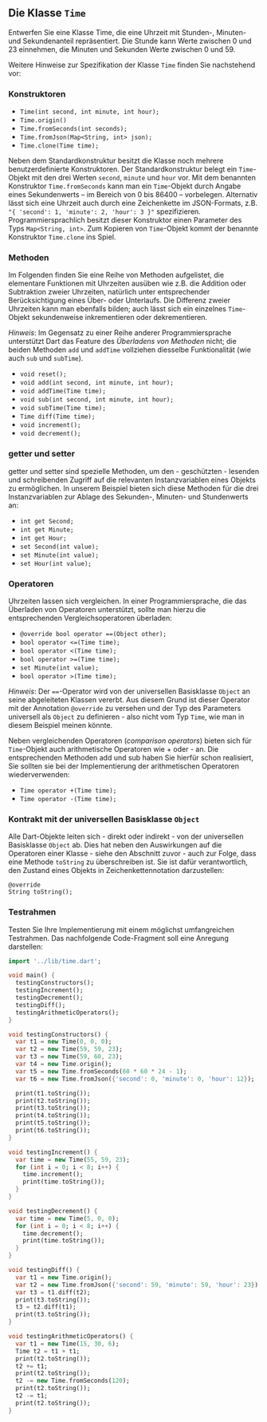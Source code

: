 ## Die Klasse ``Time``

Entwerfen Sie eine Klasse Time, die eine Uhrzeit mit Stunden-, Minuten- und Sekundenanteil repräsentiert. Die Stunde kann Werte zwischen 0 und 23 einnehmen, die Minuten und Sekunden Werte zwischen 0 und 59.

Weitere Hinweise zur Spezifikation der Klasse ``Time`` finden Sie nachstehend vor:

### Konstruktoren
	
* ``Time(int second, int minute, int hour);``
* ``Time.origin()``
* ``Time.fromSeconds(int seconds);``
* ``Time.fromJson(Map<String, int> json);``
* ``Time.clone(Time time);``

Neben dem Standardkonstruktur besitzt die Klasse noch mehrere benutzerdefinierte Konstruktoren. Der Standardkonstruktur belegt ein ``Time``-Objekt mit den drei Werten ``second``, ``minute`` und ``hour`` vor. Mit dem benannten Konstruktor ``Time.fromSeconds`` kann man ein ``Time``-Objekt durch Angabe eines Sekundenwerts – im Bereich von 0 bis 86400 – vorbelegen. Alternativ lässt sich eine Uhrzeit auch durch eine Zeichenkette im JSON-Formats, z.B. ``"{ 'second': 1, 'minute': 2, 'hour': 3 }"`` spezifizieren. Programmiersprachlich besitzt dieser Konstruktor einen Parameter des Typs ``Map<String, int>``. Zum Kopieren von ``Time``-Objekt kommt der benannte Konstruktor ``Time.clone`` ins Spiel.

### Methoden

Im Folgenden finden Sie eine Reihe von Methoden aufgelistet, die elementare Funktionen mit Uhrzeiten ausüben wie z.B. die Addition oder Subtraktion zweier Uhrzeiten, natürlich unter entsprechender Berücksichtigung eines Über- oder Unterlaufs. Die Differenz zweier Uhrzeiten kann man ebenfalls bilden; auch lässt sich ein einzelnes  ``Time``-Objekt sekundenweise inkrementieren oder dekrementieren.

*Hinweis*: Im Gegensatz zu einer Reihe anderer Programmiersprache unterstützt Dart das Feature des *Überladens von Methoden* nicht; die beiden Methoden ``add`` und ``addTime`` vollziehen diesselbe Funktionalität (wie auch ``sub`` und ``subTime``).

* ``void reset();``
* ``void add(int second, int minute, int hour);``
* ``void addTime(Time time);``
* ``void sub(int second, int minute, int hour);``
* ``void subTime(Time time);``
* ``Time diff(Time time);``
* ``void increment();``
* ``void decrement();``

### getter und setter

getter und setter sind spezielle Methoden, um den - geschützten - lesenden und schreibenden Zugriff auf die relevanten Instanzvariablen eines Objekts zu ermöglichen. In unserem Beispiel bieten sich diese Methoden für die drei Instanzvariablen zur Ablage des Sekunden-, Minuten- und Stundenwerts an:

* ``int get Second;``
* ``int get Minute;``
* ``int get Hour;``
* ``set Second(int value);``
* ``set Minute(int value);``
* ``set Hour(int value);``

### Operatoren

Uhrzeiten lassen sich vergleichen. In einer Programmiersprache, die das Überladen von Operatoren unterstützt, sollte man hierzu die entsprechenden Vergleichsoperatoren überladen:

* ``@override bool operator ==(Object other);``
* ``bool operator <=(Time time);``
* ``bool operator <(Time time);``
* ``bool operator >=(Time time);``
* ``set Minute(int value);``
* ``bool operator >(Time time);``

*Hinweis*: Der ``==``-Operator wird von der universellen Basisklasse ``Object`` an seine abgeleiteten Klassen vererbt. Aus diesem Grund ist dieser Operator mit der Annotation ``@override`` zu versehen und der Typ des Parameters universell als ``Object`` zu definieren - also nicht vom Typ ``Time``, wie man in diesem Beispiel meinen könnte.

Neben vergleichenden Operatoren (*comparison operators*) bieten sich für ``Time``-Objekt auch arithmetische Operatoren wie + oder - an. Die entsprechenden Methoden add und sub haben Sie hierfür schon realisiert, Sie sollten sie bei der Implementierung der arithmetischen Operatoren wiederverwenden:

* ``Time operator +(Time time);``
* ``Time operator -(Time time);``

### Kontrakt mit der universellen Basisklasse ``Object``

Alle Dart-Objekte leiten sich - direkt oder indirekt - von der universellen Basisklasse ``Object`` ab. Dies hat neben den Auswirkungen auf die Operatoren einer Klasse - siehe den Abschnitt zuvor - auch zur Folge, dass eine Methode ``toString`` zu überschreiben ist. Sie ist dafür verantwortlich, den Zustand eines Objekts in Zeichenkettennotation darzustellen:

``@override``  
``String toString();``

### Testrahmen

Testen Sie Ihre Implementierung mit einem möglichst umfangreichen Testrahmen. Das nachfolgende Code-Fragment soll eine Anregung darstellen:

```dart
import '../lib/time.dart';

void main() {
  testingConstructors();
  testingIncrement();
  testingDecrement();
  testingDiff();
  testingArithmeticOperators();
}

void testingConstructors() {
  var t1 = new Time(0, 0, 0);
  var t2 = new Time(59, 59, 23);
  var t3 = new Time(59, 60, 23);
  var t4 = new Time.origin();
  var t5 = new Time.fromSeconds(60 * 60 * 24 - 1);
  var t6 = new Time.fromJson({'second': 0, 'minute': 0, 'hour': 12});

  print(t1.toString());
  print(t2.toString());
  print(t3.toString());
  print(t4.toString());
  print(t5.toString());
  print(t6.toString());
}

void testingIncrement() {
  var time = new Time(55, 59, 23);
  for (int i = 0; i < 8; i++) {
    time.increment();
    print(time.toString());
  }
}

void testingDecrement() {
  var time = new Time(5, 0, 0);
  for (int i = 0; i < 8; i++) {
    time.decrement();
    print(time.toString());
  }
}

void testingDiff() {
  var t1 = new Time.origin();
  var t2 = new Time.fromJson({'second': 59, 'minute': 59, 'hour': 23});
  var t3 = t1.diff(t2);
  print(t3.toString());
  t3 = t2.diff(t1);
  print(t3.toString());
}

void testingArithmeticOperators() {
  var t1 = new Time(15, 30, 6);
  Time t2 = t1 + t1;
  print(t2.toString());
  t2 += t1;
  print(t2.toString());
  t2 -= new Time.fromSeconds(120);
  print(t2.toString());
  t2 -= t1;
  print(t2.toString());
}
```
